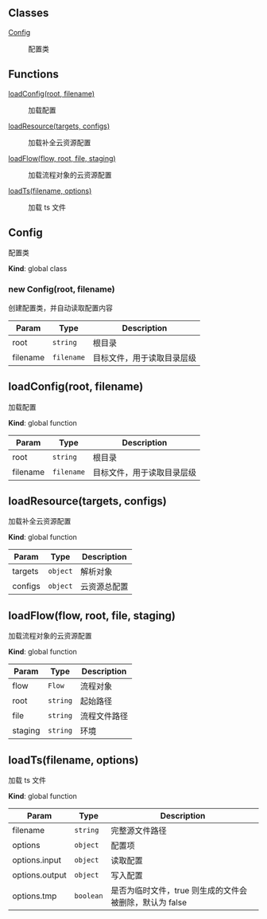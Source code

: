 ## Classes

<dl>
<dt><a href="#Config">Config</a></dt>
<dd><p>配置类</p>
</dd>
</dl>

## Functions

<dl>
<dt><a href="#loadConfig">loadConfig(root, filename)</a></dt>
<dd><p>加载配置</p>
</dd>
<dt><a href="#loadResource">loadResource(targets, configs)</a></dt>
<dd><p>加载补全云资源配置</p>
</dd>
<dt><a href="#loadFlow">loadFlow(flow, root, file, staging)</a></dt>
<dd><p>加载流程对象的云资源配置</p>
</dd>
<dt><a href="#loadTs">loadTs(filename, options)</a></dt>
<dd><p>加载 ts 文件</p>
</dd>
</dl>

<a name="Config"></a>

## Config
配置类

**Kind**: global class  
<a name="new_Config_new"></a>

### new Config(root, filename)
创建配置类，并自动读取配置内容


| Param | Type | Description |
| --- | --- | --- |
| root | <code>string</code> | 根目录 |
| filename | <code>filename</code> | 目标文件，用于读取目录层级 |

<a name="loadConfig"></a>

## loadConfig(root, filename)
加载配置

**Kind**: global function  

| Param | Type | Description |
| --- | --- | --- |
| root | <code>string</code> | 根目录 |
| filename | <code>filename</code> | 目标文件，用于读取目录层级 |

<a name="loadResource"></a>

## loadResource(targets, configs)
加载补全云资源配置

**Kind**: global function  

| Param | Type | Description |
| --- | --- | --- |
| targets | <code>object</code> | 解析对象 |
| configs | <code>object</code> | 云资源总配置 |

<a name="loadFlow"></a>

## loadFlow(flow, root, file, staging)
加载流程对象的云资源配置

**Kind**: global function  

| Param | Type | Description |
| --- | --- | --- |
| flow | <code>Flow</code> | 流程对象 |
| root | <code>string</code> | 起始路径 |
| file | <code>string</code> | 流程文件路径 |
| staging | <code>string</code> | 环境 |

<a name="loadTs"></a>

## loadTs(filename, options)
加载 ts 文件

**Kind**: global function  

| Param | Type | Description |
| --- | --- | --- |
| filename | <code>string</code> | 完整源文件路径 |
| options | <code>object</code> | 配置项 |
| options.input | <code>object</code> | 读取配置 |
| options.output | <code>object</code> | 写入配置 |
| options.tmp | <code>boolean</code> | 是否为临时文件，true 则生成的文件会被删除，默认为 false |

